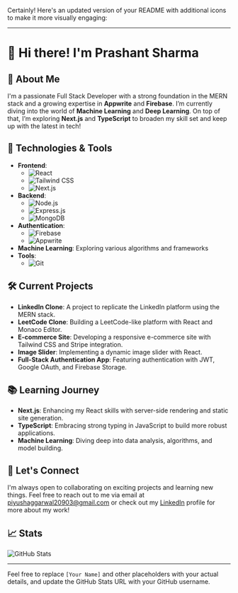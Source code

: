 Certainly! Here's an updated version of your README with additional icons to make it more visually engaging:

---

# 👋 Hi there! I'm Prashant Sharma

## 🌟 About Me
I'm a passionate Full Stack Developer with a strong foundation in the MERN stack and a growing expertise in **Appwrite** and **Firebase**. I’m currently diving into the world of **Machine Learning** and **Deep Learning**. On top of that, I’m exploring **Next.js** and **TypeScript** to broaden my skill set and keep up with the latest in tech!

## 🚀 Technologies & Tools
- **Frontend**: 
  - ![React](https://img.shields.io/badge/React-61DAFB?style=for-the-badge&logo=react&logoColor=black)
  - ![Tailwind CSS](https://img.shields.io/badge/Tailwind%20CSS-06B6D4?style=for-the-badge&logo=tailwind-css&logoColor=white)
  - ![Next.js](https://img.shields.io/badge/Next.js-000000?style=for-the-badge&logo=next.js&logoColor=white)
- **Backend**: 
  - ![Node.js](https://img.shields.io/badge/Node.js-339933?style=for-the-badge&logo=node.js&logoColor=white)
  - ![Express.js](https://img.shields.io/badge/Express.js-000000?style=for-the-badge&logo=express&logoColor=white)
  - ![MongoDB](https://img.shields.io/badge/MongoDB-47A248?style=for-the-badge&logo=mongodb&logoColor=white)
- **Authentication**: 
  - ![Firebase](https://img.shields.io/badge/Firebase-FFCA28?style=for-the-badge&logo=firebase&logoColor=black)
  - ![Appwrite](https://img.shields.io/badge/Appwrite-FF3F3F?style=for-the-badge&logo=appwrite&logoColor=white)
- **Machine Learning**: Exploring various algorithms and frameworks
- **Tools**: 
  - ![Git](https://img.shields.io/badge/Git-F05032?style=for-the-badge&logo=git&logoColor=white)

## 🛠️ Current Projects
- **LinkedIn Clone**: A project to replicate the LinkedIn platform using the MERN stack.
- **LeetCode Clone**: Building a LeetCode-like platform with React and Monaco Editor.
- **E-commerce Site**: Developing a responsive e-commerce site with Tailwind CSS and Stripe integration.
- **Image Slider**: Implementing a dynamic image slider with React.
- **Full-Stack Authentication App**: Featuring authentication with JWT, Google OAuth, and Firebase Storage.

## 📚 Learning Journey
- **Next.js**: Enhancing my React skills with server-side rendering and static site generation.
- **TypeScript**: Embracing strong typing in JavaScript to build more robust applications.
- **Machine Learning**: Diving deep into data analysis, algorithms, and model building.

## 🤝 Let's Connect
I'm always open to collaborating on exciting projects and learning new things. Feel free to reach out to me via email at [piyushaggarwal20903@gmail.com](mailto:piyushaggarwal20903@gmail.com) or check out my [LinkedIn](#) profile for more about my work!

## 📈 Stats
![GitHub Stats](https://github-readme-stats.vercel.app/api?username=yourusername&show_icons=true&hide_title=true&hide=prs&count_private=true&theme=radical)

---

Feel free to replace `[Your Name]` and other placeholders with your actual details, and update the GitHub Stats URL with your GitHub username.
<!---
Prashant002x/Prashant002x is a ✨ special ✨ repository because its `README.md` (this file) appears on your GitHub profile.
You can click the Preview link to take a look at your changes.
--->
